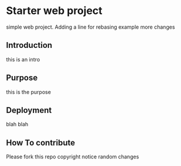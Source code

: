 # Starter web project
simple web project.
Adding a line for rebasing example
more changes
## Introduction
this is an intro
## Purpose 
 this is the purpose
## Deployment
blah blah
## How To contribute 
Please fork this repo
copyright notice
random changes